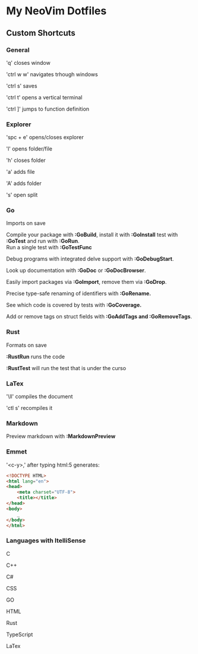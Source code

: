 # My NeoVim Dotfiles

## Custom Shortcuts

### General

'q' closes window

'ctrl w w' navigates trhough windows

'ctrl s' saves

'ctrl t' opens a vertical terminal

'ctrl ]' jumps to function definition

### Explorer

'spc + e'  opens/closes explorer

'l' opens folder/file

'h' closes folder

'a' adds file

'A' adds folder

's' open split

### Go

Imports on save

Compile your package with **:GoBuild**, install it with **:GoInstall**  test with **:GoTest** and run with **:GoRun**.   
Run a single test with **:GoTestFunc**

Debug programs with integrated delve support with **:GoDebugStart**.

Look up documentation with **:GoDoc** or **:GoDocBrowser**.

Easily import packages via **:GoImport**, remove them via **:GoDrop**.

Precise type-safe renaming of identifiers with **:GoRename.**

See which code is covered by tests with **:GoCoverage.**

Add or remove tags on struct fields with **:GoAddTags and :GoRemoveTags**.

### Rust

Formats on save

**:RustRun** runs the code

**:RustTest** will run the test that is under the curso

### LaTex

'\ll' compiles the document

'ctl s' recompiles it

### Markdown

Preview markdown with **:MarkdownPreview**

### Emmet

'\<c-y\>,' after typing html:5 generates:

```html
<!DOCTYPE HTML>
<html lang="en">
<head>
	<meta charset="UTF-8">
	<title></title>
</head>
<body>
	_
</body>
</html>
```

### Languages with ItelliSense

 C

 C++

 C#

 CSS

 GO

 HTML

 Rust

 TypeScript

 LaTex

